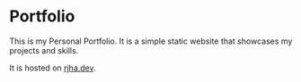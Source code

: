 # Portfolio

This is my Personal Portfolio. It is a simple static website that showcases my projects and skills.

It is hosted on [rjha.dev](https://rjha.dev).